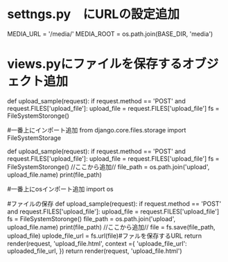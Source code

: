 # settngs.py　にURLの設定追加
MEDIA_URL = '/media/'
MEDIA_ROOT = os.path.join(BASE_DIR, 'media')

# views.pyにファイルを保存するオブジェクト追加
def upload_sample(request):
    if request.method == 'POST' and request.FILES['upload_file']:
        upload_file = request.FILES['upload_file']
        fs = FileSystemStoronge() 
        
#一番上にインポート追加
from django.core.files.storage import FileSystemStorage

def upload_sample(request):
    if request.method == 'POST' and request.FILES['upload_file']:
        upload_file = request.FILES['upload_file']
        fs = FileSystemStoronge() 
        //ここから追加//
        file_path = os.path.join('upload', upload_file.name)
        print(file_path)
        
#一番上にosインポート追加
import os

#ファイルの保存
def upload_sample(request):
    if request.method == 'POST' and request.FILES['upload_file']:
        upload_file = request.FILES['upload_file']
        fs = FileSystemStoronge() 
        file_path = os.path.join('upload', upload_file.name)
        print(file_path)
        //ここから追加//
        file = fs.save(file_path, upload_file)
        uplode_file_url = fs.url(file)#ファルを保存するURL
        return render(request, 'upload_file.html',
            context ={
            'uploade_file_url': uploaded_file_url,
            })
     return render(request, 'upload_file.html')
